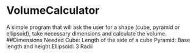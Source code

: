 # VolumeCalculator
A simple program that will ask the user for a shape (cube, pyramid or ellipsoid), take necessary dimensions and calculate the volume.
##Dimensions Needed
Cube: Length of the side of a cube 
Pyramid: Base length and height 
Ellipsoid: 3 Radii
